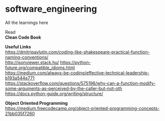 # software_engineering

All the learnings here

Read  
**Clean Code Book**


**Useful Links**   
https://dmitripavlutin.com/coding-like-shakespeare-practical-function-naming-conventions/  
http://jsonviewer.stack.hu/
https://python-future.org/compatible_idioms.html  
https://medium.com/always-be-coding/effective-technical-leadership-b193a544e771  
https://stackoverflow.com/questions/575196/why-can-a-function-modify-some-arguments-as-perceived-by-the-caller-but-not-oth  
https://docs.python-guide.org/writing/structure/  

**Object Oriented Programming**  
https://medium.freecodecamp.org/object-oriented-programming-concepts-21bb035f7260
